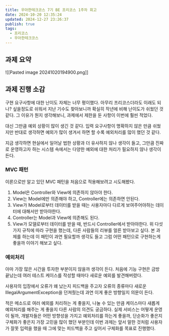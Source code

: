 ```yaml
---
title: 우아한테크코스 7기 BE 프리코스 1주차 회고
date: 2024-10-20 12:35:24
updated: 2024-12-27 23:26:37
publish: true
tags:
  - 프리코스
  - 우아한테크코스
---
```

## 과제 요약
![[Pasted image 20241020194900.png]]

## 과제 진행 소감
구현 요구사항에 대한 난이도 자체는 너무 평이했다. 아무리 프리코스더라도 이래도 되나? 싶을정도로 쉬워서 지난 기수도 찾아보니까 확실히 작년에 비해 난이도가 쉬웠던 것 같다. 그 이유가 뭔지 생각해보니, 과제에서 제한을 둔 사항이 이번에 훨씬 적었다. 

대신 그만큼 예외 상황이 많이 생긴 것 같다. 입력 요구사항이 명확하지 않은 만큼 쉬웠지만 반대로 생각하면 예외가 많이 생겨서 하면 할 수록 예외처리를 많이 했던 것 같다. 

지금 생각하면 현실에서 일어날 법한 상황과 더 유사하지 않나 생각이 들고, 그만큼 진짜로 운영하고자 하는 시스템 속에서는 다양한 예외에 대한 처리가 필요하지 않나 생각이 든다.

### MVC 패턴
이론으로만 알고 있던 MVC 패턴을 처음으로 적용해보려고 시도해봤다. 
1. Model은 Controller와 View에 의존하지 않아야 한다.
2. View는 Model에만 의존해야 하고, Controller에는 의존하면 안된다.
3. View가 Model로부터 데이터를 받을 때는 사용자마다 다르게 보여주어야하는 데이터에 대해서만 받아야한다.
4. Controller는 Model과 View에 의존해도 된다.
5. View가 모델로부터 데이터를 받을 때, 반드시 Controller에서 받아야한다.
위 다섯 가지 규칙에 따라 구현을 했는데, 다른 사람들의 리뷰를 얼른 받아보고 싶다. 본 과제를 하는데 이 패턴이 과연 필요할까 생각도 들고 그럼 어떤 패턴으로 구현하는게 좋을까 이야기 해보고 싶다.

### 예외처리
아마 가장 많은 시간을 투자한 부분이지 않을까 생각이 든다. 처음에 기능 구현은 금방 끝났는데 여러 테스트 케이스를 작성할 때마다 새로운 예외를 발견해버렸다. 

사용자의 입장에서 오류가 왜 났는지 피드백을 주고자 오류의 종류마다 새로운 IllegalArgumentException을 던져줬는데 과연 이게 좋은 방향일지 의문이 든다. 

적은 메소드로 여러 예외를 처리하는 게 좋을지, 나눌 수 있는 만큼 케이스마다 새롭게 예외처리를 해주는 게 좋을지 다른 사람의 의견도 궁금하다. 실제 서비스는 어떻게 운영이 될까, 개발자들은 어떤 방향성을 가지고 예외처리를 하는게 좋을까, 단순화가 좋은지 구체화가 좋은지 가장 고민을 많이 했던 부분인데 이번 과제는 앞서 말한 것처럼 사용자가 잘못 입력을 했을 때 그에 맞는 피드백을 주고 싶어서 구체화를 목표로 진행했다.
